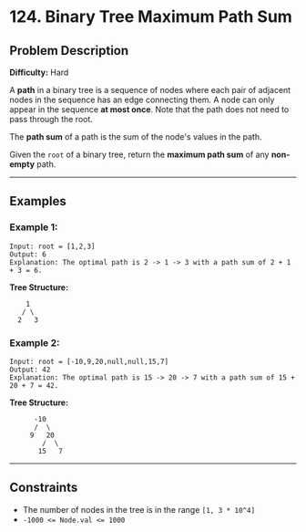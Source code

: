 # 124. Binary Tree Maximum Path Sum

## Problem Description

**Difficulty:** Hard

A **path** in a binary tree is a sequence of nodes where each pair of adjacent nodes in the sequence has an edge connecting them. A node can only appear in the sequence **at most once**. Note that the path does not need to pass through the root.

The **path sum** of a path is the sum of the node's values in the path.

Given the `root` of a binary tree, return the **maximum path sum** of any **non-empty** path.

---

## Examples

### Example 1:

```
Input: root = [1,2,3]
Output: 6
Explanation: The optimal path is 2 -> 1 -> 3 with a path sum of 2 + 1 + 3 = 6.
```

**Tree Structure:**
```
    1
   / \
  2   3
```

### Example 2:

```
Input: root = [-10,9,20,null,null,15,7]
Output: 42
Explanation: The optimal path is 15 -> 20 -> 7 with a path sum of 15 + 20 + 7 = 42.
```

**Tree Structure:**
```
      -10
      /  \
     9   20
        /  \
       15   7
```

---

## Constraints

- The number of nodes in the tree is in the range `[1, 3 * 10^4]`
- `-1000 <= Node.val <= 1000`
